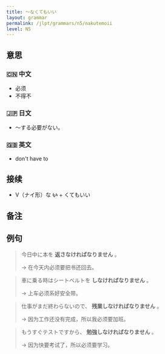 ```yaml
---
title: 〜なくてもいい
layout: grammar
permalink: /jlpt/grammars/n5/nakutemoii
level: N5
---
```


## 意思

### 🇨🇳 中文

- 必须
- 不得不

### 🇯🇵 日文

- 〜する必要がない。

### 🇬🇧 英文

- don't have to

## 接续

- V（ナイ形）な ~~い~~ \+ くてもいい

## 备注


## 例句

> 今日中に本を **返さなければなりません** 。
>
> → 在今天内必须要把书还回去。

> 車に乗る時はシートベルトを **しなければなりません** 。
>
> → 上车必须系好安全带。

> 仕事がまだ終わらないので、 **残業しなければなりません** 。
>
> → 因为工作还没有完成，所以我必须要加班。

> もうすぐテストですから、 **勉強しなければなりません** 。
>
> → 因为快要考试了，所以必须要学习。

